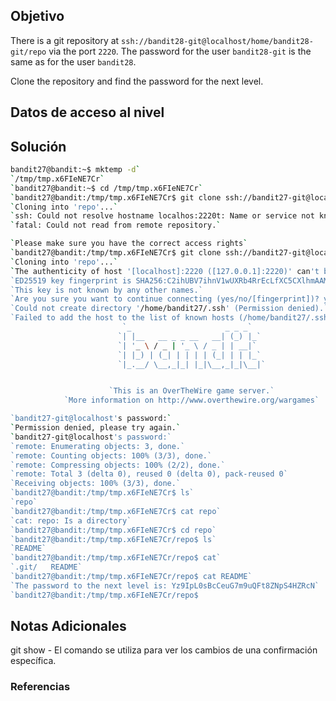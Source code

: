 ## Objetivo 
There is a git repository at `ssh://bandit28-git@localhost/home/bandit28-git/repo` via the port `2220`. The password for the user `bandit28-git` is the same as for the user `bandit28`.

Clone the repository and find the password for the next level.
## Datos de acceso al nivel 

## Solución  

```bash
bandit27@bandit:~$ mktemp -d`
`/tmp/tmp.x6FIeNE7Cr`
`bandit27@bandit:~$ cd /tmp/tmp.x6FIeNE7Cr`
`bandit27@bandit:/tmp/tmp.x6FIeNE7Cr$ git clone ssh://bandit27-git@localhos:2220t/home/bandit27-git/repo`
`Cloning into 'repo'...`
`ssh: Could not resolve hostname localhos:2220t: Name or service not known`
`fatal: Could not read from remote repository.`

`Please make sure you have the correct access rights`
`bandit27@bandit:/tmp/tmp.x6FIeNE7Cr$ git clone ssh://bandit27-git@localhost:2220/home/bandit27-git/repo`
`Cloning into 'repo'...`
`The authenticity of host '[localhost]:2220 ([127.0.0.1]:2220)' can't be established.`
`ED25519 key fingerprint is SHA256:C2ihUBV7ihnV1wUXRb4RrEcLfXC5CXlhmAAM/urerLY.`
`This key is not known by any other names.`
`Are you sure you want to continue connecting (yes/no/[fingerprint])? yes`
`Could not create directory '/home/bandit27/.ssh' (Permission denied).`
`Failed to add the host to the list of known hosts (/home/bandit27/.ssh/known_hosts).`
                         `_                     _ _ _`
                        `| |__   __ _ _ __   __| (_) |_`
                        `| '_ \ / _ | '_ \ / _ | | __|`
                        `| |_) | (_| | | | | (_| | | |_`
                        `|_.__/ \__,_|_| |_|\__,_|_|\__|`


                      `This is an OverTheWire game server.`
            `More information on http://www.overthewire.org/wargames`

`bandit27-git@localhost's password:`
`Permission denied, please try again.`
`bandit27-git@localhost's password:`
`remote: Enumerating objects: 3, done.`
`remote: Counting objects: 100% (3/3), done.`
`remote: Compressing objects: 100% (2/2), done.`
`remote: Total 3 (delta 0), reused 0 (delta 0), pack-reused 0`
`Receiving objects: 100% (3/3), done.`
`bandit27@bandit:/tmp/tmp.x6FIeNE7Cr$ ls`
`repo`
`bandit27@bandit:/tmp/tmp.x6FIeNE7Cr$ cat repo`
`cat: repo: Is a directory`
`bandit27@bandit:/tmp/tmp.x6FIeNE7Cr$ cd repo`
`bandit27@bandit:/tmp/tmp.x6FIeNE7Cr/repo$ ls`
`README`
`bandit27@bandit:/tmp/tmp.x6FIeNE7Cr/repo$ cat`
`.git/   README`
`bandit27@bandit:/tmp/tmp.x6FIeNE7Cr/repo$ cat README`
`The password to the next level is: Yz9IpL0sBcCeuG7m9uQFt8ZNpS4HZRcN`
`bandit27@bandit:/tmp/tmp.x6FIeNE7Cr/repo$
```
## Notas Adicionales 

git show - El comando se utiliza para ver los cambios de una confirmación específica.
### Referencias